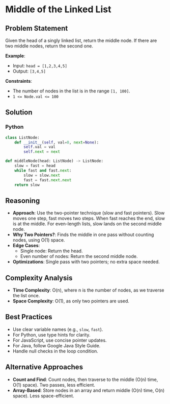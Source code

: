 # Middle of the Linked List

## Problem Statement
Given the head of a singly linked list, return the middle node. If there are two middle nodes, return the second one.

**Example**:
- Input: `head = [1,2,3,4,5]`
- Output: `[3,4,5]`

**Constraints**:
- The number of nodes in the list is in the range `[1, 100]`.
- `1 <= Node.val <= 100`

## Solution

### Python
```python
class ListNode:
    def __init__(self, val=0, next=None):
        self.val = val
        self.next = next

def middleNode(head: ListNode) -> ListNode:
    slow = fast = head
    while fast and fast.next:
        slow = slow.next
        fast = fast.next.next
    return slow
```

## Reasoning
- **Approach**: Use the two-pointer technique (slow and fast pointers). Slow moves one step, fast moves two steps. When fast reaches the end, slow is at the middle. For even-length lists, slow lands on the second middle node.
- **Why Two Pointers?**: Finds the middle in one pass without counting nodes, using O(1) space.
- **Edge Cases**:
  - Single node: Return the head.
  - Even number of nodes: Return the second middle node.
- **Optimizations**: Single pass with two pointers; no extra space needed.

## Complexity Analysis
- **Time Complexity**: O(n), where n is the number of nodes, as we traverse the list once.
- **Space Complexity**: O(1), as only two pointers are used.

## Best Practices
- Use clear variable names (e.g., `slow`, `fast`).
- For Python, use type hints for clarity.
- For JavaScript, use concise pointer updates.
- For Java, follow Google Java Style Guide.
- Handle null checks in the loop condition.

## Alternative Approaches
- **Count and Find**: Count nodes, then traverse to the middle (O(n) time, O(1) space). Two passes, less efficient.
- **Array-Based**: Store nodes in an array and return middle (O(n) time, O(n) space). Less space-efficient.